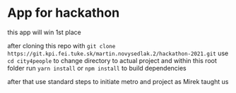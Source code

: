 # App for hackathon
this app will win 1st place

after cloning this repo with
`git clone https://git.kpi.fei.tuke.sk/martin.novysedlak.2/hackathon-2021.git`
use
`cd city4people`
to change directory to actual project and within this root folder run
`yarn install` or `npm install` to build dependencies

after that use standard steps to initiate metro and project as Mirek taught us

